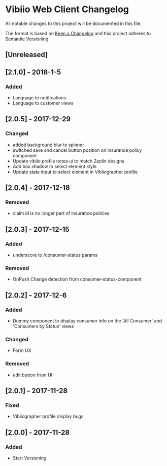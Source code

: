 # Vibiio Web Client Changelog
All notable changes to this project will be documented in this file.

The format is based on [Keep a Changelog](http://keepachangelog.com/en/1.0.0/)
and this project adheres to [Semantic Versioning](http://semver.org/spec/v2.0.0.html).

## [Unreleased]
## [2.1.0] - 2018-1-5
### Added
- Language to notifications
- Language to customer views

## [2.0.5] - 2017-12-29
### Changed
- added background blur to spinner
- switched save and cancel button position on insurance policy component
- Update vibiio profile notes ui to match Zeplin designs
- Add box shadow to select element style
- Update state input to select element in Vibiiographer profile

## [2.0.4] - 2017-12-18
### Removed
- claim id is no longer part of insurance policies

## [2.0.3] - 2017-12-15
### Added
- underscore to /consumer-status params

### Removed
- OnPush Change detection from consumer-status-component

## [2.0.2] - 2017-12-6
### Added
- Dummy component to display consumer info on the 'All Consumer' and 'Consumers by Status' views

### Changed
- Form UX

### Removed
- edit button from UI

## [2.0.1] - 2017-11-28
### Fixed
- Vibiiographer profile display bugs

## [2.0.0] - 2017-11-28
### Added
- Start Versioning
